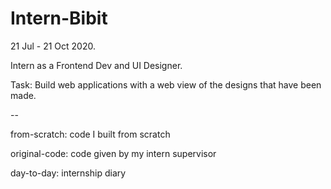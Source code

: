 # Intern-Bibit

21 Jul - 21 Oct 2020. 

Intern as a Frontend Dev and UI Designer. 

Task: Build web applications with a web view of the designs that have been made.

--

from-scratch: code I built from scratch

original-code: code given by my intern supervisor

day-to-day: internship diary